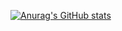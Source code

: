 [![Anurag's GitHub stats](https://github-readme-stats.vercel.app/api?username=miguelesco&show_icons=true&theme=dark)](https://github.com/miguelesco/github-readme-stats)
